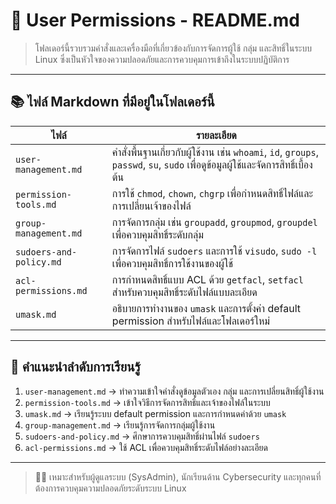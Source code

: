# 🔐 User Permissions - README.md

> โฟลเดอร์นี้รวบรวมคำสั่งและเครื่องมือที่เกี่ยวข้องกับการจัดการผู้ใช้ กลุ่ม และสิทธิ์ในระบบ Linux ซึ่งเป็นหัวใจของความปลอดภัยและการควบคุมการเข้าถึงในระบบปฏิบัติการ

---

## 📚 ไฟล์ Markdown ที่มีอยู่ในโฟลเดอร์นี้

| ไฟล์ | รายละเอียด |
|------|-------------|
| `user-management.md` | คำสั่งพื้นฐานเกี่ยวกับผู้ใช้งาน เช่น `whoami`, `id`, `groups`, `passwd`, `su`, `sudo` เพื่อดูข้อมูลผู้ใช้และจัดการสิทธิ์เบื้องต้น |
| `permission-tools.md` | การใช้ `chmod`, `chown`, `chgrp` เพื่อกำหนดสิทธิ์ไฟล์และการเปลี่ยนเจ้าของไฟล์ |
| `group-management.md` | การจัดการกลุ่ม เช่น `groupadd`, `groupmod`, `groupdel` เพื่อควบคุมสิทธิ์ระดับกลุ่ม |
| `sudoers-and-policy.md` | การจัดการไฟล์ `sudoers` และการใช้ `visudo`, `sudo -l` เพื่อควบคุมสิทธิ์การใช้งานของผู้ใช้ |
| `acl-permissions.md` | การกำหนดสิทธิ์แบบ ACL ด้วย `getfacl`, `setfacl` สำหรับควบคุมสิทธิ์ระดับไฟล์แบบละเอียด |
| `umask.md` | อธิบายการทำงานของ `umask` และการตั้งค่า default permission สำหรับไฟล์และโฟลเดอร์ใหม่ |

---

## 🧭 คำแนะนำลำดับการเรียนรู้

1. `user-management.md` → ทำความเข้าใจคำสั่งดูข้อมูลตัวเอง กลุ่ม และการเปลี่ยนสิทธิ์ผู้ใช้งาน
2. `permission-tools.md` → เข้าใจวิธีการจัดการสิทธิ์และเจ้าของไฟล์ในระบบ
3. `umask.md` → เรียนรู้ระบบ default permission และการกำหนดค่าด้วย `umask`
4. `group-management.md` → เรียนรู้การจัดการกลุ่มผู้ใช้งาน
5. `sudoers-and-policy.md` → ศึกษาการควบคุมสิทธิ์ผ่านไฟล์ `sudoers`
6. `acl-permissions.md` → ใช้ ACL เพื่อควบคุมสิทธิ์ระดับไฟล์อย่างละเอียด

---

> 👨‍💻 เหมาะสำหรับผู้ดูแลระบบ (SysAdmin), นักเรียนด้าน Cybersecurity และทุกคนที่ต้องการควบคุมความปลอดภัยระดับระบบ Linux
